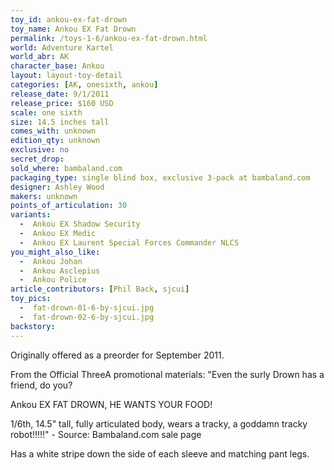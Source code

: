 ```yaml
---
toy_id: ankou-ex-fat-drown
toy_name: Ankou EX Fat Drown
permalink: /toys-1-6/ankou-ex-fat-drown.html
world: Adventure Kartel
world_abr: AK
character_base: Ankou
layout: layout-toy-detail
categories: [AK, onesixth, ankou]
release_date: 9/1/2011
release_price: $160 USD
scale: one sixth
size: 14.5 inches tall
comes_with: unknown
edition_qty: unknown
exclusive: no
secret_drop:
sold_where: bambaland.com
packaging_type: single blind box, exclusive 3-pack at bambaland.com
designer: Ashley Wood
makers: unknown
points_of_articulation: 30
variants: 
  -  Ankou EX Shadow Security
  -  Ankou EX Medic
  -  Ankou EX Laurent Special Forces Commander NLCS
you_might_also_like:
  -  Ankou Johan
  -  Ankou Asclepius
  -  Ankou Police
article_contributors: [Phil Back, sjcui]
toy_pics:
  -  fat-drown-01-6-by-sjcui.jpg
  -  fat-drown-02-6-by-sjcui.jpg
backstory:
---
```

Originally offered as a preorder for September 2011.

From the Official ThreeA promotional materials:
"Even the surly Drown has a friend, do you?

Ankou EX FAT DROWN, HE WANTS YOUR FOOD!

1/6th, 14.5" tall, fully articulated body, wears a tracky, a goddamn tracky robot!!!!!" - Source: Bambaland.com sale page

Has a white stripe down the side of each sleeve and matching pant legs.
